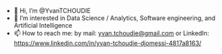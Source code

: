 - 👋 Hi, I’m @YvanTCHOUDIE
- 👀 I’m interested in Data Science / Analytics, Software engineering, and Artificial Intelligence
- 📫 How to reach me:
      by mail:      yvan.tchoudie@gmail.com
      or LinkedIn:  https://www.linkedin.com/in/yvan-tchoudie-djomessi-4817a8163/
      
<!---
YvanTCHOUDIE/YvanTCHOUDIE is a ✨ special ✨ repository because its `README.md` (this file) appears on your GitHub profile.
You can click the Preview link to take a look at your changes.
--->
